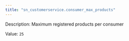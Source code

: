 ```yaml
---
title: "sn_customerservice.consumer_max_products"
---
```


Description: Maximum registered products per consumer

Value: `25`